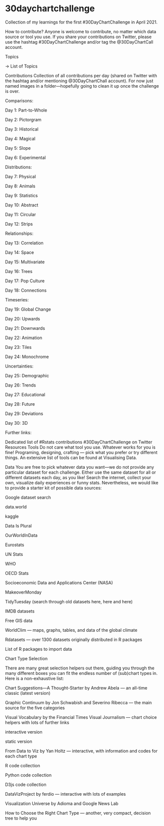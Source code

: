 # 30daychartchallenge
Collection of my learnings for the first #30DayChartChallenge in April 2021.

How to contribute?
Anyone is welcome to contribute, no matter which data source or tool you use.
If you share your contributions on Twitter, please use the hashtag #30DayChartChallenge and/or tag the @30DayChartCall account.

Topics


→ List of Topics

Contributions
Collection of all contributions per day (shared on Twitter with the hashtag and/or mentioning @30DayChartChall account). For now just named images in a folder—hopefully going to clean it up once the challenge is over.

Comparisons:

Day 1: Part-to-Whole

Day 2: Pictorgram

Day 3: Historical

Day 4: Magical

Day 5: Slope

Day 6: Experimental

Distributions:

Day 7: Physical

Day 8: Animals

Day 9: Statistics

Day 10: Abstract

Day 11: Circular

Day 12: Strips

Relationships:

Day 13: Correlation

Day 14: Space

Day 15: Multivariate

Day 16: Trees

Day 17: Pop Culture

Day 18: Connections

Timeseries:

Day 19: Global Change

Day 20: Upwards

Day 21: Downwards

Day 22: Animation

Day 23: Tiles

Day 24: Monochrome

Uncertainties:

Day 25: Demographic

Day 26: Trends

Day 27: Educational

Day 28: Future

Day 29: Deviations

Day 30: 3D

Further links:

Dedicated list of #Rstats contributions
#30DayChartChallenge on Twitter
Resources
Tools
Do not care what tool you use. Whatever works for you is fine! Programing, designing, crafting — pick what you prefer or try different things. An extensive list of tools can be found at Visualising Data.

Data
You are free to pick whatever data you want—we do not provide any particular dataset for each challenge. Either use the same dataset for all or different datasets each day, as you like! Search the internet, collect your own, visualize daily experiences or funny stats. Nevertheless, we would like to provide a starter kit of possible data sources:

Google dataset search

data.world

kaggle

Data Is Plural

OurWorldInData

Eurostats

UN Stats

WHO

OECD Stats

Socioeconomic Data and Applications Center (NASA)

MakeoverMonday

TidyTuesday (search through old datasets here, here and here)

IMDB datasets

Free GIS data

WorldClim — maps, graphs, tables, and data of the global climate

Rdatasets — over 1300 datasets originally distributed in R packages

List of R packages to import data

Chart Type Selection

There are many great selection helpers out there, guiding you through the many different boxes you can fit the endless number of (sub)chart types in. Here is a non-exhaustive list:

Chart Suggestions—A Thought-Starter by Andrew Abela — an all-time classic (latest version)

Graphic Continuum by Jon Schwabish and Severino Ribecca — the main source for the five categories

Visual Vocabulary by the Financial Times Visual Journalism — chart choice helpers with lots of further links

interactive version

static version

From Data to Viz by Yan Holtz — interactive, with information and codes for each chart type

R code collection

Python code collection

D3js code collection

DataVizProject by ferdio — interactive with lots of examples

Visualization Universe by Adioma and Google News Lab

How to Choose the Right Chart Type — another, very compact, decision tree to help you
